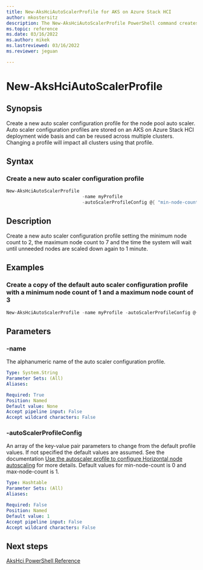 ```yaml
---
title: New-AksHciAutoScalerProfile for AKS on Azure Stack HCI
author: mkostersitz
description: The New-AksHciAutoScalerProfile PowerShell command creates an auto scaler configuration profile
ms.topic: reference
ms.date: 03/16/2022
ms.author: mikek 
ms.lastreviewed: 03/16/2022
ms.reviewer: jeguan

---
```


# New-AksHciAutoScalerProfile

## Synopsis
Create a new auto scaler configuration profile for the node pool auto scaler.
Auto scaler configuration profiles are stored on an AKS on Azure Stack HCI deployment wide basis and can be reused across multiple clusters.
Changing a profile will impact all clusters using that profile.

## Syntax

### Create a new auto scaler configuration profile

```powershell
New-AksHciAutoScalerProfile 
                            -name myProfile 
                            -autoScalerProfileConfig @{ "min-node-count"=2; "max-node-count"=7; 'scale-down-unneeded-time'='1m'}
```

## Description

Create a new auto scaler configuration profile setting the minimum node count to 2, the maximum node count to 7 and the time the system will wait until unneeded nodes are scaled down again to 1 minute. 

## Examples

### Create a copy of the default auto scaler configuration profile with a minimum node count of 1 and a maximum node count of 3

```powershell
New-AksHciAutoScalerProfile -name myProfile -autoScalerProfileConfig @{ "min-node-count"=1; "max-node-count"=3}
```

## Parameters

### -name
The alphanumeric name of the auto scaler configuration profile.

```yaml
Type: System.String
Parameter Sets: (All)
Aliases:

Required: True
Position: Named
Default value: None
Accept pipeline input: False
Accept wildcard characters: False
```

### -autoScalerProfileConfig
An array of the key-value pair parameters to change from the default profile values. If not specified the default values are assumed. See the documentation [Use the autoscaler profile to configure Horizontal node autoscaling](../../work-with-autoscaler-profiles.md) for more details.
Default values for min-node-count is 0 and max-node-count is 1.

```yaml
Type: Hashtable
Parameter Sets: (All)
Aliases:

Required: False
Position: Named
Default value: 1
Accept pipeline input: False
Accept wildcard characters: False
```

## Next steps

[AksHci PowerShell Reference](index.md)